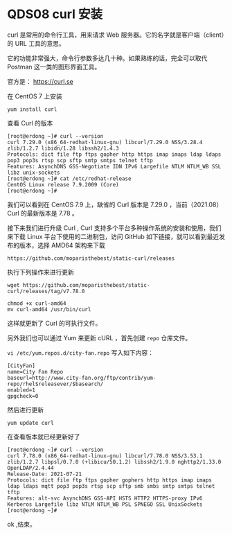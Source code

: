 # QDS08 curl 安装

curl 是常用的命令行工具，用来请求 Web 服务器。它的名字就是客户端（client）的 URL 工具的意思。

它的功能非常强大，命令行参数多达几十种。如果熟练的话，完全可以取代 Postman 这一类的图形界面工具。

官方是： https://curl.se 

在 CentOS 7 上安装

```
yum install curl 
```

查看 Curl 的版本

```
[root@erdong ~]# curl --version
curl 7.29.0 (x86_64-redhat-linux-gnu) libcurl/7.29.0 NSS/3.28.4 zlib/1.2.7 libidn/1.28 libssh2/1.4.3
Protocols: dict file ftp ftps gopher http https imap imaps ldap ldaps pop3 pop3s rtsp scp sftp smtp smtps telnet tftp
Features: AsynchDNS GSS-Negotiate IDN IPv6 Largefile NTLM NTLM_WB SSL libz unix-sockets
[root@erdong ~]# cat /etc/redhat-release
CentOS Linux release 7.9.2009 (Core)
[root@erdong ~]#
```

我们可以看到在 CentOS 7.9 上，缺省的 Curl 版本是 7.29.0 ，当前（2021.08）Curl 的最新版本是 7.78 。

接下来我们进行升级 Curl , Curl 支持多个平台多种操作系统的安装和使用，我们来下载 Linux 平台下使用的二进制包，访问 GitHub 如下链接，就可以看到最近发布的版本，选择 AMD64 架构来下载

```
https://github.com/moparisthebest/static-curl/releases
```
执行下列操作来进行更新
```
wget https://github.com/moparisthebest/static-curl/releases/tag/v7.78.0

chmod +x curl-amd64
mv curl-amd64 /usr/bin/curl 
```

这样就更新了 Curl 的可执行文件。


另外我们也可以通过 Yum 来更新 cURL ，首先创建 `repo` 仓库文件。

`vi /etc/yum.repos.d/city-fan.repo`
写入如下内容：
```
[CityFan]
name=City Fan Repo
baseurl=http://www.city-fan.org/ftp/contrib/yum-repo/rhel$releasever/$basearch/
enabled=1
gpgcheck=0

```

然后进行更新
```
yum update curl
```

在查看版本就已经更新好了
```
[root@erdong ~]# curl --version
curl 7.78.0 (x86_64-redhat-linux-gnu) libcurl/7.78.0 NSS/3.53.1 zlib/1.2.7 libpsl/0.7.0 (+libicu/50.1.2) libssh2/1.9.0 nghttp2/1.33.0 OpenLDAP/2.4.44
Release-Date: 2021-07-21
Protocols: dict file ftp ftps gopher gophers http https imap imaps ldap ldaps mqtt pop3 pop3s rtsp scp sftp smb smbs smtp smtps telnet tftp
Features: alt-svc AsynchDNS GSS-API HSTS HTTP2 HTTPS-proxy IPv6 Kerberos Largefile libz NTLM NTLM_WB PSL SPNEGO SSL UnixSockets
[root@erdong ~]#
```

ok ,结束。